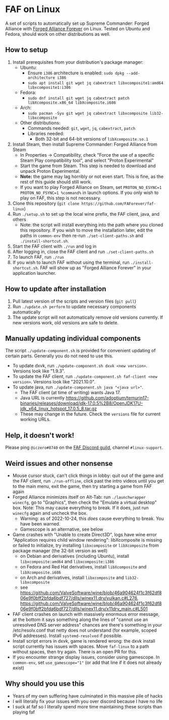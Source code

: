 # FAF on Linux

A set of scripts to automatically set up Supreme Commander: Forged Alliance with [Forged Alliance Forever](https://faforever.com/) on Linux. Tested on Ubuntu and Fedora, should work on other distributions as well.

## How to setup

1. Install prerequisites from your distribution's package manager:
   - Ubuntu:
     - Ensure `i386` architecture is enabled: `sudo dpkg --add-architecture i386`
     - `sudo apt install git wget jq cabextract libxcomposite1:amd64 libxcomposite1:i386`
   - Fedora:
     - `sudo dnf install git wget jq cabextract patch libXcomposite.x86_64 libXcomposite.i686`
   - Arch:
     - `sudo pacman -Syu git wget jq cabextract libxcomposite lib32-libxcomposite`
   - Other distributions:
     - Commands needed: `git`, `wget`, `jq`, `cabextract`, `patch`
     - Libraries needed:
       - Both 32-bit and 64-bit versions of `libXcomposite.so.1`
1. Install Steam, then install Supreme Commander: Forged Alliance from Steam
   - In Properties -> Compatibility, check "Force the use of a specific Steam Play compatibility tool", and select "Proton Experimental"
   - Start the game from Steam. This step is needed to download and unpack Proton Experimental.
   - **Note:** the game may lag horribly or not even start. This is fine, as the rest of this guide should still work.
   - If you want to play Forged Alliance on Steam, set `PROTON_NO_ESYNC=1 PROTON_NO_FSYNC=1 %command%` in launch options. If you only wish to play on FAF, this step is not necessary.
1. Clone this repository (`git clone https://github.com/FAForever/faf-linux`)
1. Run `./setup.sh` to set up the local wine prefix, the FAF client, java, and others
   - Note: the script will install everything into the path where you cloned this repository. If you wish to move the installation later, edit the paths in `common-env` then re-run `./set-client-paths.sh` and `./install-shortcut.sh`.
1. Start the FAF client with `./run` and log in
1. After logging in, close the FAF client and run `./set-client-paths.sh`
1. To launch FAF, run `./run`
1. If you wish to launch FAF without using the terminal, run `./install-shortcut.sh`. FAF will show up as "Forged Alliance Forever" in your application launcher.

## How to update after installation

1. Pull latest version of the scripts and version files (`git pull`)
1. Run `./update.sh perform` to update necessary components automatically
1. The update script will not automatically remove old versions currently. If new versions work, old versions are safe to delete.

## Manually updating individual components

The script `./update-component.sh` is provided for convenient updating of certain parts. Generally you do not need to use this.

- To update dxvk, run `./update-component.sh dxvk <new version>`. Versions look like "1.9.3".
- To update the FAF client, run `./update-component.sh faf-client <new version>`. Versions look like "2021.10.0".
- To update java, run `./update-component.sh java "<java url>"`.
  - The FAF client (at time of writing) wants Java 17.
  - Java URL is currently <https://github.com/adoptium/temurin17-binaries/releases/download/jdk-17.0.5%2B8/OpenJDK17U-jdk_x64_linux_hotspot_17.0.5_8.tar.gz>
  - These may change in the future. Check the `versions` file for current working URLs.

## Help, it doesn't work!

Please ping `@iczero#8740` on the [FAF Discord guild](https://discord.com/invite/hgvj6Af), channel `#linux-support`.

## Weird issues and other nonsense

- Mouse cursor stuck, can't click things in lobby: quit out of the game and the FAF client, run `./run-offline`, click past the intro videos until you get to the main menu, exit the game, then try starting a game from FAF again
- Forged Alliance minimizes itself on Alt-Tab: run `./launchwrapper winecfg`, go to "Graphics", then check the "Emulate a virtual desktop" box. Note: This may cause everything to break. If it does, just run `winecfg` again and uncheck the box.
  - Warning: as of 2022-10-24, this *does* cause everything to break. You have been warned.
  - Gamescope is an alternative, see below
- Game crashes with "Unable to create Direct3D", logs have wine error "Application requires child window rendering": libXcomposite is missing or failed to initialize, try installing `libxcomposite` or `libXcomposite` from package manager (the 32-bit version as well)
  - on Debian and derivatives (including Ubuntu), install `libxcomposite:amd64` and `libxcomposite:i386`
  - on Fedora and Red Hat derivatives, install `libXcomposite` and `libXcomposite.i686`
  - on Arch and derivatives, install `libxcomposite` and `lib32-libxcomposite`
  - see <https://github.com/ValveSoftware/wine/blob/46a904624f1c3f62df806e9f0bff2bfda6bdf727/dlls/winex11.drv/vulkan.c#L276>, <https://github.com/ValveSoftware/wine/blob/46a904624f1c3f62df806e9f0bff2bfda6bdf727/dlls/winex11.drv/x11drv_main.c#L501>
- FAF client crashes on launch with massively enormous error message, at the bottom it says something along the lines of "cannot use an unresolved DNS server address" chances are there's something in your /etc/resolv.conf that netty does not understand (for example, scoped IPv6 addresses). Install `systemd-resolved` if possible.
- Install script errors in dxvk, game is rendered wrong: the dxvk install script currently has issues with spaces. Move `faf-linux` to a path without spaces, then try again. There is an open PR for this.
- If you encounter strange display issues, consider using gamescope. In `common-env`, set `use_gamescope="1"` (or add that line if it does not already exist)

## Why should you use this

- Years of my own suffering have culminated in this massive pile of hacks
- I will literally fix your issues with you over discord because I have no life
- I suck at faf so I literally spend more time maintaining these scripts than playing faf
